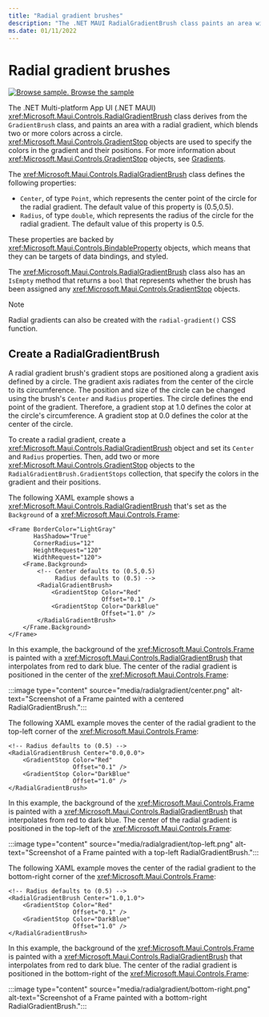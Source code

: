 ```yaml
---
title: "Radial gradient brushes"
description: "The .NET MAUI RadialGradientBrush class paints an area with a radial gradient."
ms.date: 01/11/2022
---
```


# Radial gradient brushes

[![Browse sample.](~/media/code-sample.png) Browse the sample](/samples/dotnet/maui-samples/userinterface-brushes)

The .NET Multi-platform App UI (.NET MAUI) <xref:Microsoft.Maui.Controls.RadialGradientBrush> class derives from the `GradientBrush` class, and paints an area with a radial gradient, which blends two or more colors across a circle. <xref:Microsoft.Maui.Controls.GradientStop> objects are used to specify the colors in the gradient and their positions. For more information about <xref:Microsoft.Maui.Controls.GradientStop> objects, see [Gradients](gradient.md).

The <xref:Microsoft.Maui.Controls.RadialGradientBrush> class defines the following properties:

- `Center`, of type `Point`, which represents the center point of the circle for the radial gradient. The default value of this property is (0.5,0.5).
- `Radius`, of type `double`, which represents the radius of the circle for the radial gradient. The default value of this property is 0.5.

These properties are backed by <xref:Microsoft.Maui.Controls.BindableProperty> objects, which means that they can be targets of data bindings, and styled.

The <xref:Microsoft.Maui.Controls.RadialGradientBrush> class also has an `IsEmpty` method that returns a `bool` that represents whether the brush has been assigned any <xref:Microsoft.Maui.Controls.GradientStop> objects.

> [!NOTE]
> Radial gradients can also be created with the `radial-gradient()` CSS function.

## Create a RadialGradientBrush

A radial gradient brush's gradient stops are positioned along a gradient axis defined by a circle. The gradient axis radiates from the center of the circle to its circumference. The position and size of the circle can be changed using the brush's `Center` and `Radius` properties. The circle defines the end point of the gradient. Therefore, a gradient stop at 1.0 defines the color at the circle's circumference. A gradient stop at 0.0 defines the color at the center of the circle.

To create a radial gradient, create a <xref:Microsoft.Maui.Controls.RadialGradientBrush> object and set its `Center` and `Radius` properties. Then, add two or more <xref:Microsoft.Maui.Controls.GradientStop> objects to the `RadialGradientBrush.GradientStops` collection, that specify the colors in the gradient and their positions.

The following XAML example shows a <xref:Microsoft.Maui.Controls.RadialGradientBrush> that's set as the `Background` of a <xref:Microsoft.Maui.Controls.Frame>:

```xaml
<Frame BorderColor="LightGray"
       HasShadow="True"
       CornerRadius="12"
       HeightRequest="120"
       WidthRequest="120">
    <Frame.Background>
        <!-- Center defaults to (0.5,0.5)
             Radius defaults to (0.5) -->
        <RadialGradientBrush>
            <GradientStop Color="Red"
                          Offset="0.1" />
            <GradientStop Color="DarkBlue"
                          Offset="1.0" />
        </RadialGradientBrush>
    </Frame.Background>
</Frame>
```

In this example, the background of the <xref:Microsoft.Maui.Controls.Frame> is painted with a <xref:Microsoft.Maui.Controls.RadialGradientBrush> that interpolates from red to dark blue. The center of the radial gradient is positioned in the center of the <xref:Microsoft.Maui.Controls.Frame>:

:::image type="content" source="media/radialgradient/center.png" alt-text="Screenshot of a Frame painted with a centered RadialGradientBrush.":::

The following XAML example moves the center of the radial gradient to the top-left corner of the <xref:Microsoft.Maui.Controls.Frame>:

```xaml
<!-- Radius defaults to (0.5) -->
<RadialGradientBrush Center="0.0,0.0">
    <GradientStop Color="Red"
                  Offset="0.1" />
    <GradientStop Color="DarkBlue"
                  Offset="1.0" />
</RadialGradientBrush>
```

In this example, the background of the <xref:Microsoft.Maui.Controls.Frame> is painted with a <xref:Microsoft.Maui.Controls.RadialGradientBrush> that interpolates from red to dark blue. The center of the radial gradient is positioned in the top-left of the <xref:Microsoft.Maui.Controls.Frame>:

:::image type="content" source="media/radialgradient/top-left.png" alt-text="Screenshot of a Frame painted with a top-left RadialGradientBrush.":::

The following XAML example moves the center of the radial gradient to the bottom-right corner of the <xref:Microsoft.Maui.Controls.Frame>:

```xaml
<!-- Radius defaults to (0.5) -->
<RadialGradientBrush Center="1.0,1.0">
    <GradientStop Color="Red"
                  Offset="0.1" />
    <GradientStop Color="DarkBlue"
                  Offset="1.0" />
</RadialGradientBrush>            
```

In this example, the background of the <xref:Microsoft.Maui.Controls.Frame> is painted with a <xref:Microsoft.Maui.Controls.RadialGradientBrush> that interpolates from red to dark blue. The center of the radial gradient is positioned in the bottom-right of the <xref:Microsoft.Maui.Controls.Frame>:

:::image type="content" source="media/radialgradient/bottom-right.png" alt-text="Screenshot of a Frame painted with a bottom-right RadialGradientBrush.":::
